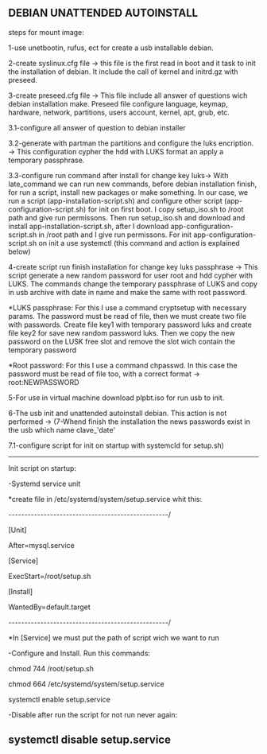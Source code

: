 DEBIAN UNATTENDED AUTOINSTALL
----------------------------------------------------------------------------------------------------------------------------------------

steps for mount image:

1-use unetbootin, rufus, ect for create a usb installable debian.

2-create syslinux.cfg file -> this file is the first read in boot and it task to init the installation of debian. It include the call of kernel and initrd.gz with preseed. 

3-create preseed.cfg file -> This file include all answer of questions wich debian installation make. Preseed file configure language, keymap, hardware, network, partitions, users account, kernel, apt, grub, etc.

3.1-configure all answer of question to debian installer

3.2-generate with partman the partitions and configure the luks encription. -> This configuration cypher the hdd with LUKS format an apply a temporary passphrase.

3.3-configure run command after install for change key luks-> With late_command we can run new commands, before debian installation finish,  for run a script, install new packages or make something. In our case, we run a script (app-installation-script.sh) and configure other script (app-configuration-script.sh) for init on first boot. I copy setup_iso.sh to /root path and give run permissons. Then run setup_iso.sh and download and install app-installation-script.sh, after I download  app-configuration-script.sh in /root path and I give run permissons. For init app-configuration-script.sh on init a use systemctl (this command and action is explained below)

4-create script run finish installation for change key luks passphrase -> This script generate a new random password for user root and hdd cypher with LUKS. The commands change the temporary passphrase of LUKS and copy in usb archive with date in name and make the same with root password.

*LUKS passphrase: For this I use a command cryptsetup with necessary params. The password must be read of file, then we must create two file with passwords. Create file key1 with temporary password luks and create file key2 for save new random password luks. Then we copy the new password on the LUSK free slot and remove the slot wich contain the temporary password

*Root password: For this I use a command chpasswd. In this case the password must be read of file too, with a correct format -> root:NEWPASSWORD


5-For use in virtual machine download plpbt.iso for run usb to init.

6-The usb init and unattended autoinstall debian.
This action is not performed -> (7-Whend finish the installation the news passwords exist in the usb which name clave_'date'

7.1-configure script for init on startup with systemcld for setup.sh)

----------------------------------------------------------------------------------------------------------------------------------------
Init script on startup:

-Systemd service unit

*create file in /etc/systemd/system/setup.service whit this:

--------------------------------------------------/

[Unit]

After=mysql.service

[Service]

ExecStart=/root/setup.sh

[Install]

WantedBy=default.target

--------------------------------------------------/

*In [Service] we must put the path of script wich we want to run

-Configure and Install. Run this commands:

chmod 744 /root/setup.sh

chmod 664 /etc/systemd/system/setup.service

systemctl enable setup.service

-Disable after run the script for not run never again:

systemctl disable setup.service
----------------------------------------------------------------------------------------------------------------------------------------
